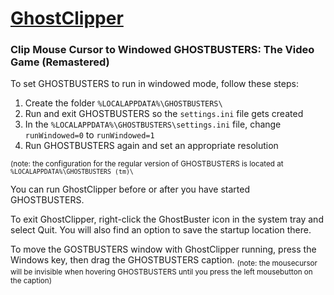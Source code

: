 # [GhostClipper](https://github.com/smoorke/Ghost-Clipper/releases/download/1.0.8/GhostClipper.exe)
### Clip Mouse Cursor to Windowed GHOSTBUSTERS: The Video Game (Remastered)
 
 To set GHOSTBUSTERS to run in windowed mode, follow these steps:

1. Create the folder `%LOCALAPPDATA%\GHOSTBUSTERS\`
2. Run and exit GHOSTBUSTERS so the `settings.ini` file gets created
3. In the `%LOCALAPPDATA%\GHOSTBUSTERS\settings.ini` file, change `runWindowed=0` to `runWindowed=1`
4. Run GHOSTBUSTERS again and set an appropriate resolution

 <sub>(note: the configuration for the regular version of GHOSTBUSTERS is located at `%LOCALAPPDATA%\GHOSTBUSTERS (tm)\`</sub>

 You can run GhostClipper before or after you have started GHOSTBUSTERS.
 
 To exit GhostClipper, right-click the GhostBuster icon in the system tray and select Quit. 
 You will also find an option to save the startup location there.
 
 To move the GOSTBUSTERS window with GhostClipper running, press the Windows key, then drag the GHOSTBUSTERS caption. <sub>(note: the mousecursor will be invisible when hovering GHOSTBUSTERS until you press the left mousebutton on the caption)</sub>